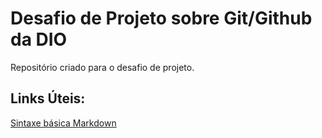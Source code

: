 # Desafio de Projeto sobre Git/Github da DIO
Repositório criado para o desafio de projeto.

## Links Úteis:
[Sintaxe básica Markdown](https://www.markdownguide.org/basic-syntax/)
